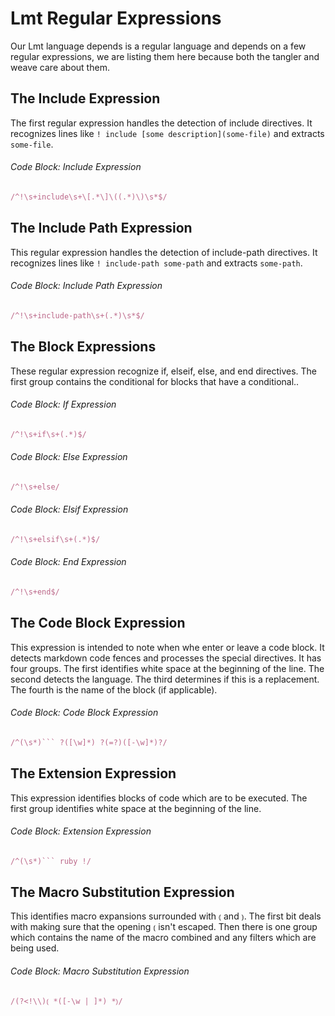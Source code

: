 # Lmt Regular Expressions

Our Lmt language depends is a regular language and depends on a few regular expressions, we are listing them here because both the tangler and weave care about them.

## The Include Expression

The first regular expression handles the detection of include directives.  It recognizes lines like `! include [some description](some-file)`  and extracts `some-file`.

###### Code Block: Include Expression

``` ruby
/^!\s+include\s+\[.*\]\((.*)\)\s*$/
```

## The Include Path Expression

This regular expression handles the detection of include-path directives.  It recognizes lines like `! include-path some-path`  and extracts `some-path`.

###### Code Block: Include Path Expression

``` ruby
/^!\s+include-path\s+(.*)\s*$/
```

## The Block Expressions

These regular expression recognize if, elseif, else, and end directives.  The first group contains the conditional for blocks that have a conditional..

###### Code Block: If Expression

``` ruby
/^!\s+if\s+(.*)$/
```

###### Code Block: Else Expression

``` ruby
/^!\s+else/
```

###### Code Block: Elsif Expression

``` ruby
/^!\s+elsif\s+(.*)$/
```

###### Code Block: End Expression

``` ruby
/^!\s+end$/
```

## The Code Block Expression

This expression is intended to note when whe enter or leave a code block.  It detects markdown code fences and processes the special directives.  It has four groups.  The first identifies white space at the beginning of the line.  The second detects the language.  The third determines if this is a replacement.  The fourth is the name of the block (if applicable).

###### Code Block: Code Block Expression

``` ruby
/^(\s*)``` ?([\w]*) ?(=?)([-\w]*)?/
```

## The Extension Expression

This expression identifies blocks of code which are to be executed.  The first group identifies white space at the beginning of the line.

###### Code Block: Extension Expression

``` ruby
/^(\s*)``` ruby !/
```

## The Macro Substitution Expression

This identifies macro expansions surrounded with `⦅` and `⦆`.  The first bit deals with making sure that the opening `⦅` isn't escaped.  Then there is one group which contains the name of the macro combined and any filters which are being used.

###### Code Block: Macro Substitution Expression

``` ruby
/(?<!\\)⦅ *([-\w | ]*) *⦆/
```
